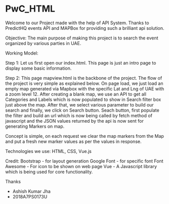# PwC_HTML

Welcome to our Project made with the help of API System. Thanks to PredictHQ events API  and MAPBox for providing such a brilliant api solution. 

Objective: The main purpose of making this project is to search the event organized by various parties in UAE. 

Working Model: 

Step 1: 
   Let us first open our index.html. This page is just an intro page to display some basic information. 

Step 2: 
   This page mapview.html is the backbone of the project. The flow of the project is very simple as explained below. 
   On page load, we just load an empty map generated via Mapbox with the specific Lat and Lng of UAE with a zoom level 12. 
   After creating a blank map, we use an API to get all Categories and Labels which is now populated to show in Search filter box just above the map. After that, we select various parameter to build our search and finally, we click on Search button. 
   Seach button, first populate the filter and build an url which is now being called by fetch method of javascript and the JSON values returned by the api is now sent for generating Markers on map. 

   Concept is simple, on each request we clear the map markers from the Map and put a fresh new marker values as per the values in response. 

Technologies we use: 
HTML, CSS, Vue.js

Credit: 
Bootstrap -  for layout generation
Google Font -  for specific font
Font Awesome - For icon to be shown on web page
Vue - A Javascript library which is being used for core functionality. 

Thanks
- Ashish Kumar Jha
- 2018A7PS0173U
